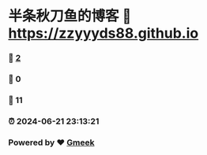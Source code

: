 # 半条秋刀鱼的博客 :link: https://zzyyyds88.github.io 
### :page_facing_up: [2](https://zzyyyds88.github.io/tag.html) 
### :speech_balloon: 0 
### :hibiscus: 11 
### :alarm_clock: 2024-06-21 23:13:21 
### Powered by :heart: [Gmeek](https://github.com/Meekdai/Gmeek)
